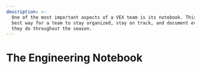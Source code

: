 ```yaml
---
description: >-
  One of the most important aspects of a VEX team is its notebook. This is the
  best way for a team to stay organized, stay on track, and document everything
  they do throughout the season.
---
```


# The Engineering Notebook


